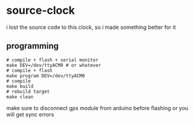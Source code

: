 # source-clock
i lost the source code to this clock, so i made something better for it

## programming
```
# compile + flash + serial monitor
make DEV=/dev/ttyACM0 # or whatever
# compile + flash
make program DEV=/dev/ttyACM0
# compile
make build
# rebuild target
make clean
```
make sure to disconnect gps module from arduino before flashing or you will get sync errors
